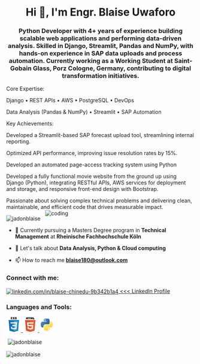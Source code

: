 <h1 align="center">Hi 👋, I'm Engr. Blaise Uwaforo</h1>
<h3 align="center">Python Developer with 4+ years of experience building scalable web applications and performing data-driven analysis. Skilled in Django, Streamlit, Pandas and NumPy, with hands-on experience in SAP data uploads and process automation. Currently working as a Working Student at Saint-Gobain Glass, Porz Cologne, Germany, contributing to digital transformation initiatives.</h3>

Core Expertise:

Django • REST APIs • AWS • PostgreSQL • DevOps

Data Analysis (Pandas & NumPy) • Streamlit • SAP Automation

Key Achievements:

Developed a Streamlit-based SAP forecast upload tool, streamlining internal reporting.

Optimized API performance, improving issue resolution rates by 15%.

Developed an automated page-access tracking system using Python

Developed a fully functional movie website from the ground up using Django (Python), integrating RESTful APIs, AWS services for deployment and storage, and responsive front-end design with Bootstrap.

Passionate about solving complex technical problems and delivering clean, maintainable, and efficient code that drives measurable impact.
<img align="right" alt="coding" width="400" src="https://encrypted-tbn0.gstatic.com/images?q=tbn:ANd9GcTJsKZVppBhshJBN6_RHp9luylwz4eQO4I8Tg&usqp=CAU">

<p align="left"> <img src="https://komarev.com/ghpvc/?username=jadonblaise&label=Profile%20views&color=0e75b6&style=flat" alt="jadonblaise" /> </p>

- 🔭 Currently pursuing a Masters Degree program in **Technical Management** at **Rheinische Fachhochschule Köln**

- 💬 Let's talk about **Data Analysis, Python & Cloud computing**

- 📫 How to reach me **blaise180@outlook.com**

<h3 align="left">Connect with me:</h3>
<p align="left">
<a href="https://linkedin.com/in/blaise-chinedu-9b342b1a4" target="blank"><img align="center" src="https://raw.githubusercontent.com/rahuldkjain/github-profile-readme-generator/master/src/images/icons/Social/linked-in-alt.svg" alt="linkedin.com/in/blaise-chinedu-9b342b1a4" height="30" width="40" /> <<< LinkedIn Profile</a>
</p>

<h3 align="left">Languages and Tools:</h3>
<p align="left"> <a href="https://www.w3schools.com/css/" target="_blank" rel="noreferrer"> <img src="https://raw.githubusercontent.com/devicons/devicon/master/icons/css3/css3-original-wordmark.svg" alt="css3" width="40" height="40"/> </a> <a href="https://www.w3.org/html/" target="_blank" rel="noreferrer"> <img src="https://raw.githubusercontent.com/devicons/devicon/master/icons/html5/html5-original-wordmark.svg" alt="html5" width="40" height="40"/> </a> <a href="https://www.python.org" target="_blank" rel="noreferrer"> <img src="https://raw.githubusercontent.com/devicons/devicon/master/icons/python/python-original.svg" alt="python" width="40" height="40"/> </a> </p>


<p>&nbsp;<img align="center" src="https://github-readme-stats.vercel.app/api?username=jadonblaise&show_icons=true&locale=en" alt="jadonblaise" /></p>

<p><img align="center" src="https://github-readme-streak-stats.herokuapp.com/?user=jadonblaise&" alt="jadonblaise" /></p>
